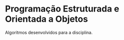 Programação Estruturada e Orientada a Objetos
================================================

Algoritmos desenvolvidos para a disciplina.
